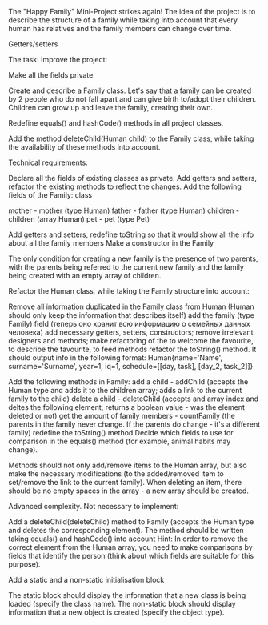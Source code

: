 The "Happy Family" Mini-Project strikes again!
The idea of the project is to describe the structure of a family while taking into account that every human has relatives and the family members can change over time.

Getters/setters

The task:
Improve the project:


Make all the fields private


Create and describe a Family class. Let's say that a family can be created by 2 people who do not fall apart and can give birth to/adopt their children. Children can grow up and leave the family, creating their own.


Redefine equals() and hashCode() methods in all project classes.


Add the method deleteChild(Human child) to the Family class, while taking the availability of these methods into account.



Technical requirements:

Declare all the fields of existing classes as private. Add getters and setters, refactor the existing methods to reflect the changes.
Add the following fields of the Family: class

mother - mother (type Human)
father - father (type Human)
children - children (array Human)
pet - pet (type Pet)


Add getters and setters, redefine toString so that it would show all the info about all the family members
Make a constructor in the Family

The only condition for creating a new family is the presence of two parents, with the parents being referred to the current new family and the family being created with an empty array of children.


Refactor the Human class, while taking the Family structure into account:

Remove all information duplicated in the Family class from Human (Human should only keep the information that describes itself)
add the family (type Family) field (теперь оно хранит всю информацию о семейных данных человека)
add necessary getters, setters, constructors; remove irrelevant designers and methods; make refactoring of the  to welcome the favourite, to describe the favourite, to feed methods
refactor the toString() method. It should output info in the following format:
Human{name='Name', surname='Surname', year=1, iq=1, schedule=[[day, task], [day_2, task_2]]}

Add the following methods in Family:
add a child - addChild (accepts the Human type and adds it to the children array; adds a link to the current family to the child)
delete a child -  deleteChild (accepts and array index and deltes the following element; returns a boolean value - was the element deleted or not)
get the amount of family members - countFamily (the parents in the family never change. If the parents do change - it's a different family)
redefine the toString() method
Decide which fields to use for comparison in the equals() method (for example, animal habits may change).



Methods should not only add/remove items to the Human array, but also make the necessary modifications (to the added/removed item to set/remove the link to the current family). When deleting an item, there should be no empty spaces in the array - a new array should be created.

Advanced complexity. Not necessary to implement:


Add a  deleteChild(deleteChild) method to Family (accepts the Human type and deletes the corresponding element). The method should be written taking  equals() and hashCode() into account
Hint: In order to remove the correct element from the Human array, you need to make comparisons by fields that identify the person (think about which fields are suitable for this purpose).


Add a static and a non-static initialisation block

The static block should display the information that a new class is being loaded (specify the class name).
The non-static block should display information that a new object is created (specify the object type).

